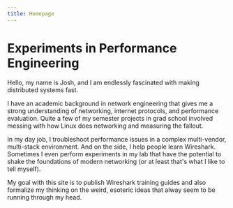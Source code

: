 ```yaml
---
title: Homepage
---
```


# Experiments in Performance Engineering

Hello, my name is Josh, and I am endlessly fascinated with making distributed systems fast. 

I have an academic background in network engineering that gives me a strong understanding of networking, internet protocols, and performance evaluation. Quite a few of my semester projects in grad school involved messing with how Linux does networking and measuring the fallout.

In my day job, I troubleshoot performance issues in a complex multi-vendor, multi-stack environment. And on the side, I help people learn Wireshark. Sometimes I even perform experiments in my lab that have the potential to shake the foundations of modern networking (or at least that's what I like to tell myself).

My goal with this site is to publish Wireshark training guides and also formalize my thinking on the weird, esoteric ideas that alway seem to be running through my head.